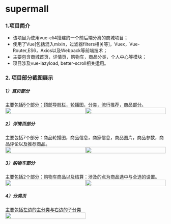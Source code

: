 
<h1>supermall</h1>
<h3>1.项目简介</h3>
<ul>
  <li>该项目为使用vue-cli4搭建的一个前后端分离的商城项目；</li>
  <li>使用了Vue[包括混入mixin，过滤器filters相关等]，Vuex，Vue-Router,ES6，Axios以及Webpack等前端技术；</li>
  <li>主要包含商城首页，详情页，购物车，商品分类，个人中心等模块；</li>
  <li>项目涉及vue-lazyload, better-scroll相关运用。</li>
</ul>
<h3>2. 项目部分截图展示</h3>
<h5>1）首页部分</h5>
主要包括5个部分：顶部导航栏，轮播图，分类，流行推荐，商品部分。
<div style="width: 100%; display: flex;">
  <div style="flex: 1;">
    <img src="~assets/img/Introduction/1.png" alt="" style="width: 100%;">
  </div>
  <div style="flex: 1;">
    <img src="~assets/img/Introduction/2.png" alt="" style="width: 100%;">
  </div>
</div>
<h5>2）详情页部分</h5>
主要包括7个部分：商品轮播图，商品信息，商家信息，商品图片，商品参数，商品评论以及推荐商品。
<div style="width: 100%; display: flex;">
  <div style="flex: 1;">
    <img src="~assets/img/Introduction/3.png" alt="" style="width: 100%;">
  </div>
  <div style="flex: 1;">
    <img src="~assets/img/Introduction/4.png" alt="" style="width: 100%;">
  </div>
</div>
<h5>3）购物车部分</h5>
主要包括2个部分：购物车商品以及结算：涉及的点为商品选中与全选的设置。
<div style="width: 100%; display: flex;">
  <div style="flex: 1;">
    <img src="~assets/img/Introduction/6.png" alt="" style="width: 100%;">
  </div>
  <div style="flex: 1;">
    <img src="~assets/img/Introduction/7.png" alt="" style="width: 100%;">
  </div>
</div>
<h5>4）分类页</h5>
主要包括左边的主分类与右边的子分类
<div style="width: 100%; display: flex;">
  <div style="flex: 1;">
    <img src="~assets/img/Introduction/5.png" alt="" style="width: 100%;">
  </div>
  <div style="flex: 1;"></div>
</div>
